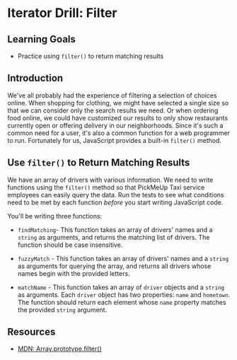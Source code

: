 # Iterator Drill: Filter

## Learning Goals

* Practice using `filter()` to return matching results

## Introduction

We've all probably had the experience of filtering a selection of choices
online. When shopping for clothing, we might have selected a single size so that
we can consider only the search results we need. Or when ordering food online,
we could have customized our results to only show restaurants currently open or
offering delivery in our neighborhoods. Since it's such a common need for a
user, it's also a common function for a web programmer to run. Fortunately for
us, JavaScript provides a built-in `filter()` method.

## Use `filter()` to Return Matching Results

We have an array of drivers with various information. We need to write functions
using the `filter()` method so that PickMeUp Taxi service employees can easily
query the data. Run the tests to see what conditions need to be met by each
function _before_ you start writing JavaScript code.

You'll be writing three functions:

* `findMatching`- This function takes an array of drivers' names and a `string`
  as arguments, and returns the matching list of drivers. The function should be
  case insensitive.

* `fuzzyMatch` - This function takes an array of drivers' names and a `string`
  as arguments for querying the array, and returns all drivers whose names begin
  with the provided letters.

* `matchName` - This function takes an array of `driver` objects and a `string`
  as arguments. Each `driver` object has two properties: `name` and `hometown`.
  The function should return each element whose `name` property matches the
  provided `string` argument.

## Resources

* [MDN: Array.prototype.filter()](https://developer.mozilla.org/en-US/docs/Web/JavaScript/Reference/Global_Objects/Array/filter)
